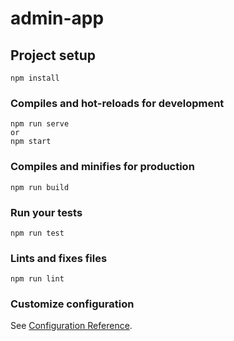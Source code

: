 # admin-app

## Project setup
```
npm install
```

### Compiles and hot-reloads for development
```
npm run serve
or
npm start
```

### Compiles and minifies for production
```
npm run build
```

### Run your tests
```
npm run test
```

### Lints and fixes files
```
npm run lint
```

### Customize configuration
See [Configuration Reference](https://cli.vuejs.org/config/).


